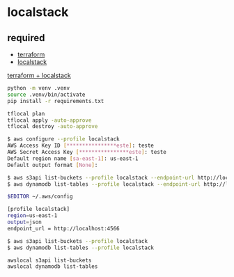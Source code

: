 # localstack

## required

- [terraform](https://developer.hashicorp.com/terraform/tutorials/aws-get-started/install-cli)
- [localstack](https://docs.localstack.cloud/getting-started/installation/)

[terraform + localstack](https://docs.localstack.cloud/user-guide/integrations/terraform/)

```bash
python -m venv .venv
source .venv/bin/activate
pip install -r requirements.txt
```

```bash
tflocal plan
tflocal apply -auto-approve
tflocal destroy -auto-approve
```

```bash
$ aws configure --profile localstack
AWS Access Key ID [****************este]: teste
AWS Secret Access Key [****************este]: teste
Default region name [sa-east-1]: us-east-1
Default output format [None]:

$ aws s3api list-buckets --profile localstack --endpoint-url http://localhost:4566
$ aws dynamodb list-tables --profile localstack --endpoint-url http://localhost:4566
```

```bash
$EDITOR ~/.aws/config

[profile localstack]
region=us-east-1
output=json
endpoint_url = http://localhost:4566

$ aws s3api list-buckets --profile localstack
$ aws dynamodb list-tables --profile localstack
```

```bash
awslocal s3api list-buckets
awslocal dynamodb list-tables
```
